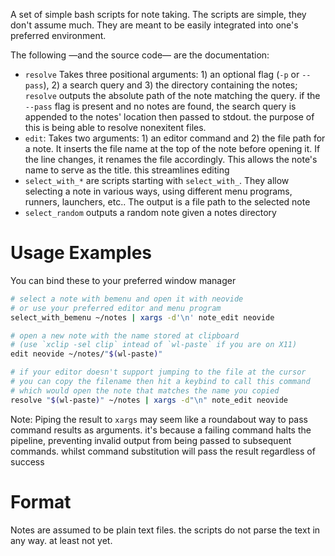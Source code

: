 A set of simple bash scripts for note taking. The scripts are simple, they don't assume much. They are meant to be easily integrated into one's preferred environment.

The following —and the source code— are the documentation:
- `resolve` Takes three positional arguments: 1) an optional flag (`-p` or `--pass`), 2) a search query and 3) the directory containing the notes; `resolve` outputs the absolute path of the note matching the query. if the `--pass` flag is present and no notes are found, the search query is appended to the notes' location then passed to stdout. the purpose of this is being able to resolve nonexitent files.
- `edit`: Takes two arguments: 1) an editor command and 2) the file path for a note. It inserts the file name at the top of the note before opening it. If the line changes, it renames the file accordingly. This allows the note's name to serve as the title. this streamlines editing
- `select_with_*` are scripts starting with `select_with_`. They allow selecting a note in various ways, using different menu programs, runners, launchers, etc.. The output is a file path to the selected note
- `select_random` outputs a random note given a notes directory

# Usage Examples

You can bind these to your preferred window manager

```sh
# select a note with bemenu and open it with neovide
# or use your preferred editor and menu program
select_with_bemenu ~/notes | xargs -d'\n' note_edit neovide

# open a new note with the name stored at clipboard
# (use `xclip -sel clip` intead of `wl-paste` if you are on X11)
edit neovide ~/notes/"$(wl-paste)"

# if your editor doesn't support jumping to the file at the cursor
# you can copy the filename then hit a keybind to call this command
# which would open the note that matches the name you copied
resolve "$(wl-paste)" ~/notes | xargs -d"\n" note_edit neovide
```

Note: Piping the result to `xargs` may seem like a roundabout way to pass command results as arguments. it's because a failing command halts the pipeline, preventing invalid output from being passed to subsequent commands. whilst command substitution will pass the result regardless of success

# Format

Notes are assumed to be plain text files. the scripts do not parse the text in any way. at least not yet.